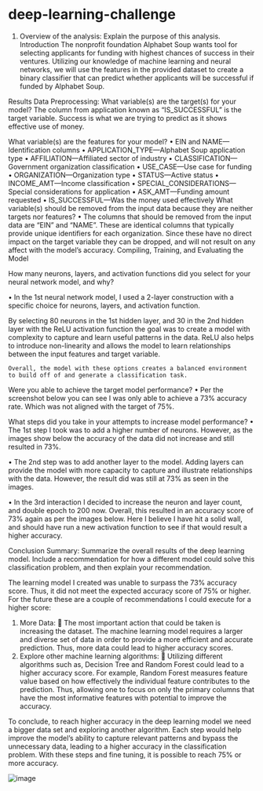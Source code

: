 # deep-learning-challenge
1.	Overview of the analysis: Explain the purpose of this analysis.
Introduction
The nonprofit foundation Alphabet Soup wants tool for selecting applicants for funding with highest chances of success in their ventures. Utilizing our knowledge of machine learning and neural networks, we will use the features in the provided dataset to create a binary classifier that can predict whether applicants will be successful if funded by Alphabet Soup.   

Results
Data Preprocessing:
What variable(s) are the target(s) for your model? 
The column from application known as “IS_SUCCESSFUL” is the target variable. Success is what we are trying to predict as it shows effective use of money. 

What variable(s) are the features for your model?
•	EIN and NAME—Identification columns
•	APPLICATION_TYPE—Alphabet Soup application type
•	AFFILIATION—Affiliated sector of industry
•	CLASSIFICATION—Government organization classification
•	USE_CASE—Use case for funding
•	ORGANIZATION—Organization type
•	STATUS—Active status
•	INCOME_AMT—Income classification
•	SPECIAL_CONSIDERATIONS—Special considerations for application
•	ASK_AMT—Funding amount requested
•	IS_SUCCESSFUL—Was the money used effectively
What variable(s) should be removed from the input data because they are neither targets nor features?
•	The columns that should be removed from the input data are “EIN” and “NAME”. These are identical columns that typically provide unique identifiers for each organization. Since these have no direct impact on the target variable they can be dropped, and will not result on any affect with the model’s accuracy. 
Compiling, Training, and Evaluating the Model

How many neurons, layers, and activation functions did you select for your neural network model, and why?

•	In the 1st neural network model, I used a 2-layer construction with a specific choice for neurons, layers, and activation function. 


 


By selecting 80 neurons in the 1st hidden layer, and 30 in the 2nd hidden layer with the ReLU activation function the goal was to create a model with complexity to capture and learn useful patterns in the data. ReLU also helps to introduce non-linearity and allows the model to learn relationships between the input features and target variable. 

	Overall, the model with these options creates a balanced environment to build off of and generate a classification task. 

 
Were you able to achieve the target model performance?
•	Per the screenshot below you can see I was only able to achieve a 73% accuracy rate. Which was not aligned with the target of 75%.

 

What steps did you take in your attempts to increase model performance?
•	The 1st step I took was to add a higher number of neurons. However, as the images show below the accuracy of the data did not increase and still resulted in 73%. 
 
 

•	The 2nd step was to add another layer to the model. Adding layers can provide the model with more capacity to capture and illustrate relationships with the data. However, the result did was still at 73% as seen in the images. 
 
 
•	In the 3rd interaction I decided to increase the neuron and layer count, and double epoch to 200 now. Overall, this resulted in an accuracy score of 73% again as per the images below. Here I believe I have hit a solid wall, and should have run a new activation function to see if that would result a higher accuracy. 
  

 


Conclusion
Summary: Summarize the overall results of the deep learning model. Include a recommendation for how a different model could solve this classification problem, and then explain your recommendation.

The learning model I created was unable to surpass the 73% accuracy score. Thus, it did not meet the expected accuracy score of 75% or higher. For the future these are a couple of recommendations I could execute for a higher score:

1.	More Data:
	The most important action that could be taken is increasing the dataset. The machine learning model requires a larger and diverse set of data in order to provide a more efficient and accurate prediction. Thus, more data could lead to higher accuracy scores. 
2.	Explore other machine learning algorithms:
	Utilizing different algorithms such as, Decision Tree and Random Forest could lead to a higher accuracy score. For example, Random Forest measures feature value based on how effectively the individual feature contributes to the prediction. Thus, allowing one to focus on only the primary columns that have the most informative features with potential to improve the accuracy. 

To conclude, to reach higher accuracy in the deep learning model we need a bigger data set and exploring another algorithm. Each step would help improve the model’s ability to capture relevant patterns and bypass the unnecessary data, leading to a higher accuracy in the classification problem. With these steps and fine tuning, it is possible to reach 75% or more accuracy. 



![image](https://github.com/gsingh510/deep-learning-challenge/assets/22353592/a37646b3-ea4a-45c2-82b9-a2d7d6b54db6)
